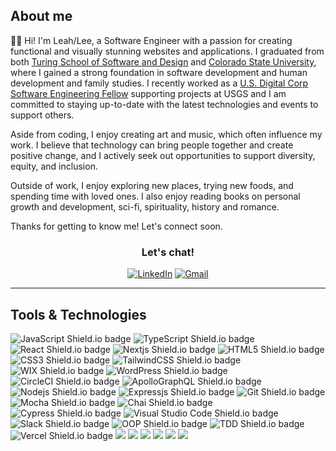 ## About me

👋🏾 Hi! I'm Leah/Lee, a Software Engineer with a passion for creating functional and visually stunning websites and applications. I graduated from both [Turing School of Software and Design](https://turing.edu/) and [Colorado State University](https://www.colostate.edu/), where I gained a strong foundation in software development and human development and family studies. I recently worked as a <a href="https://digitalcorps.gsa.gov/">U.S. Digital Corp Software Engineering Fellow</a> supporting projects at USGS and I am committed to staying up-to-date with the latest technologies and events to support others.

Aside from coding, I enjoy creating art and music, which often influence my work. I believe that technology can bring people together and create positive change, and I actively seek out opportunities to support diversity, equity, and inclusion.

Outside of work, I enjoy exploring new places, trying new foods, and spending time with loved ones. I also enjoy reading books on personal growth and development, sci-fi, spirituality, history and romance.

Thanks for getting to know me! Let's connect soon.

<h3 align="center">Let's chat!</h3>
<div align="center">
 <a href="https://www.linkedin.com/in/leah-young-fe/"><img src="https://img.shields.io/badge/LinkedIn-0E76A8?style=for-the-badge&logo=linkedin&logoColor=white" alt="LinkedIn"></a>
 <a href="mailto:younglee.fe@gmail.com"><img src="https://img.shields.io/badge/Gmail-DB4437?style=for-the-badge&logo=gmail&logoColor=white" alt="Gmail"></a>  
</div>

<hr />

## Tools & Technologies
<p>
  <img src="https://img.shields.io/badge/JavaScript-FCDC00?style=for-the-badge&logo=javascript&logoColor=white"alt="JavaScript Shield.io badge"/>
 <img src="https://img.shields.io/badge/TypeScript-007ACC?style=for-the-badge&logo=typescript&logoColor=white" alt="TypeScript Shield.io badge"/>
   <img src="https://img.shields.io/badge/React-5ED3F3?style=for-the-badge&logo=react&logoColor=white" alt="React Shield.io badge"/>
 <img src="https://img.shields.io/badge/next.js-000000?style=for-the-badge&logo=nextdotjs&logoColor=white" alt="Nextjs Shield.io badge" />
  <img src="https://img.shields.io/badge/HTML5-E34F26?style=for-the-badge&logo=html5&logoColor=white" alt="HTML5 Shield.io badge"/>
  <img src="https://img.shields.io/badge/CSS3-1572B6?style=for-the-badge&logo=css3&logoColor=white" alt="CSS3 Shield.io badge" />
 <img src="https://img.shields.io/badge/tailwindcss-%2338B2AC.svg?style=for-the-badge&logo=tailwind-css&logoColor=white" alt="TailwindCSS Shield.io badge" />
 <img src="https://img.shields.io/badge/wix-000?style=for-the-badge&logo=wix&logoColor=white"  alt="WIX Shield.io badge" />
 <img src="https://img.shields.io/badge/WordPress-%23117AC9.svg?style=for-the-badge&logo=WordPress&logoColor=white)" alt="WordPress Shield.io badge" />
 <img src="https://img.shields.io/badge/circle%20ci-%23161616.svg?style=for-the-badge&logo=circleci&logoColor=white"  alt="CircleCI Shield.io badge" />
 <img src="https://img.shields.io/badge/-ApolloGraphQL-311C87?style=for-the-badge&logo=apollo-graphql" alt="ApolloGraphQL Shield.io badge" />
  <img src="https://img.shields.io/badge/Node.js-339933?style=for-the-badge&logo=nodedotjs&logoColor=white" alt="Nodejs Shield.io badge" />
 <img src="https://img.shields.io/badge/express.js-%23404d59.svg?style=for-the-badge&logo=express&logoColor=%2361DAFB" alt="Expressjs Shield.io badge" />
  <img src="https://img.shields.io/badge/git-%23F05033.svg?style=for-the-badge&logo=git&logoColor=white" alt="Git Shield.io badge"/>
  <img src="https://img.shields.io/badge/Mocha-8C6849?style=for-the-badge&logo=Mocha&logoColor=white" alt="Mocha Shield.io badge"/>
  <img src="https://img.shields.io/badge/chai-9F0702?style=for-the-badge&logo=chai&logoColor=white" alt="Chai Shield.io badge"/>
  <img src="https://img.shields.io/badge/-cypress-%23E5E5E5?style=for-the-badge&logo=cypress&logoColor=058a5e" alt="Cypress Shield.io badge"/>
  <img src="https://img.shields.io/badge/Visual_Studio_Code-0078D4?style=for-the-badge&logo=visual%20studio%20code&logoColor=white" alt="Visual Studio Code Shield.io badge"/>
  <img src="https://img.shields.io/badge/Slack-601E69.svg?&style=for-the-badge&logo=slack&logoColor=white" alt="Slack Shield.io badge"/>
  <img src="https://img.shields.io/badge/OOP%20-FEAE2B.svg?&style=for-the-badge&logo=OOP&logoColor=white" alt="OOP Shield.io badge"/>
  <img src="https://img.shields.io/badge/TDD%20-FD8D6E.svg?&style=for-the-badge&logo=TDD&logoColor=white" alt="TDD Shield.io badge"/>
 <img src="https://img.shields.io/badge/vercel-%23000000.svg?style=for-the-badge&logo=vercel&logoColor=white" alt="Vercel Shield.io badge" />
 <img src="https://img.shields.io/badge/netlify-%23000000.svg?style=for-the-badge&logo=netlify&logoColor=#00C7B7" />
 <img src="https://img.shields.io/badge/AWS-%23FF9900.svg?style=for-the-badge&logo=amazon-aws&logoColor=white"/>
 <img src="https://img.shields.io/badge/Vue.js-%234FC08D.svg?style=for-the-badge&logo=vue.js&logoColor=white"/>
 <img src="https://img.shields.io/badge/jQuery-%230769AD.svg?style=for-the-badge&logo=jquery&logoColor=white"/>
 <img src="https://img.shields.io/badge/Vite-%23646CFF.svg?style=for-the-badge&logo=vite&logoColor=white"/>
 <img src="https://img.shields.io/badge/Vitest-%2318A058.svg?style=for-the-badge&logo=vitest&logoColor=white"/>
</p>
